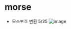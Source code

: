 # morse
* 모스부호 변환 5/25
![image](https://user-images.githubusercontent.com/78298771/119485198-c2bce900-bd91-11eb-9c08-9b6e73e70c74.png)
